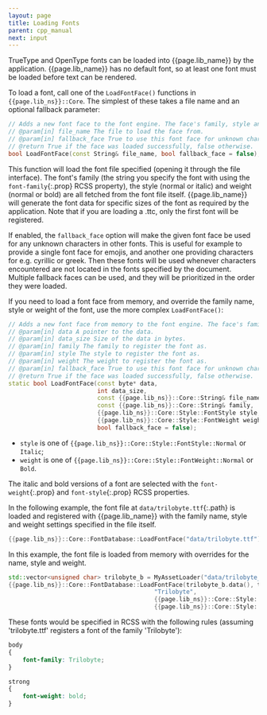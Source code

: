 ```yaml
---
layout: page
title: Loading Fonts
parent: cpp_manual
next: input
---
```


TrueType and OpenType fonts can be loaded into {{page.lib_name}} by the application. {{page.lib_name}} has no default font, so at least one font must be loaded before text can be rendered.

To load a font, call one of the `LoadFontFace()` functions in `{{page.lib_ns}}::Core`. The simplest of these takes a file name and an optional fallback parameter:

```cpp
// Adds a new font face to the font engine. The face's family, style and weight will be determined from the face itself.
// @param[in] file_name The file to load the face from.
// @param[in] fallback_face True to use this font face for unknown characters in other font faces.
// @return True if the face was loaded successfully, false otherwise.
bool LoadFontFace(const String& file_name, bool fallback_face = false);
```

This function will load the font file specified (opening it through the file interface). The font's family (the string you specify the font with using the `font-family`{:.prop} RCSS property), the style (normal or italic) and weight (normal or bold) are all fetched from the font file itself. {{page.lib_name}} will generate the font data for specific sizes of the font as required by the application. Note that if you are loading a .ttc, only the first font will be registered.

If enabled, the `fallback_face` option will make the given font face be used for any unknown characters in other fonts. This is useful for example to provide a single font face for emojis, and another one providing characters for e.g. cyrillic or greek. Then these fonts will be used whenever characters encountered are not located in the fonts specified by the document. Multiple fallback faces can be used, and they will be prioritized in the order they were loaded.

If you need to load a font face from memory, and override the family name, style or weight of the font, use the more complex `LoadFontFace()`:

```cpp
// Adds a new font face from memory to the font engine. The face's family, style and weight is given by the parameters.
// @param[in] data A pointer to the data.
// @param[in] data_size Size of the data in bytes.
// @param[in] family The family to register the font as.
// @param[in] style The style to register the font as.
// @param[in] weight The weight to register the font as.
// @param[in] fallback_face True to use this font face for unknown characters in other font faces.
// @return True if the face was loaded successfully, false otherwise.
static bool LoadFontFace(const byte* data,
                         int data_size, 
                         const {{page.lib_ns}}::Core::String& file_name,
                         const {{page.lib_ns}}::Core::String& family,
                         {{page.lib_ns}}::Core::Style::FontStyle style,
                         {{page.lib_ns}}::Core::Style::FontWeight weight,
                         bool fallback_face = false);
```

 * `style` is one of `{{page.lib_ns}}::Core::Style::FontStyle::Normal` or `Italic`;
 * `weight` is one of `{{page.lib_ns}}::Core::Style::FontWeight::Normal` or `Bold`.

The italic and bold versions of a font are selected with the `font-weight`{:.prop} and `font-style`{:.prop} RCSS properties.

In the following example, the font file at `data/trilobyte.ttf`{:.path} is loaded and registered with {{page.lib_name}} with the family name, style and weight settings specified in the file itself.

```cpp
{{page.lib_ns}}::Core::FontDatabase::LoadFontFace("data/trilobyte.ttf");
```

In this example, the font file is loaded from memory with overrides for the name, style and weight.

```cpp
std::vector<unsigned char> trilobyte_b = MyAssetLoader("data/trilobyte_b.ttf");
{{page.lib_ns}}::Core::FontDatabase::LoadFontFace(trilobyte_b.data(), trilobyte_b.size(),
                                         "Trilobyte",
                                         {{page.lib_ns}}::Core::Style::FontStyle::Normal,
                                         {{page.lib_ns}}::Core::Style::FontWeight::Bold);
```

These fonts would be specified in RCSS with the following rules (assuming 'trilobyte.ttf' registers a font of the family 'Trilobyte'):

```css
body
{
    font-family: Trilobyte;
}

strong
{
    font-weight: bold;
}
```